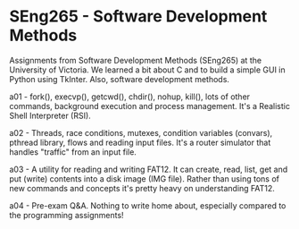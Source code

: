 SEng265 - Software Development Methods
========

Assignments from Software Development Methods (SEng265) at the University of Victoria.  We learned a bit about C and to build a simple GUI in Python using TkInter.  Also, software development methods.

a01 - fork(), execvp(), getcwd(), chdir(), nohup, kill(), lots of other commands, background execution and process management.  It's a Realistic Shell Interpreter (RSI).

a02 - Threads, race conditions, mutexes, condition variables (convars), pthread library, flows and reading input files.  It's a router simulator that handles "traffic" from an input file.

a03 - A utility for reading and writing FAT12.  It can create, read, list, get and put (write) contents into a disk image (IMG file).  Rather than using tons of new commands and concepts it's pretty heavy on understanding FAT12.

a04 - Pre-exam Q&A.  Nothing to write home about, especially compared to the programming assignments!